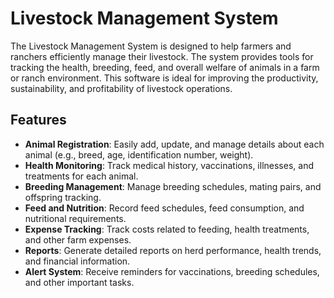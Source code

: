 # Livestock Management System

The Livestock Management System is designed to help farmers and ranchers efficiently manage their livestock. The system provides tools for tracking the health, breeding, feed, and overall welfare of animals in a farm or ranch environment. This software is ideal for improving the productivity, sustainability, and profitability of livestock operations.

## Features

- **Animal Registration**: Easily add, update, and manage details about each animal (e.g., breed, age, identification number, weight).
- **Health Monitoring**: Track medical history, vaccinations, illnesses, and treatments for each animal.
- **Breeding Management**: Manage breeding schedules, mating pairs, and offspring tracking.
- **Feed and Nutrition**: Record feed schedules, feed consumption, and nutritional requirements.
- **Expense Tracking**: Track costs related to feeding, health treatments, and other farm expenses.
- **Reports**: Generate detailed reports on herd performance, health trends, and financial information.
- **Alert System**: Receive reminders for vaccinations, breeding schedules, and other important tasks.
